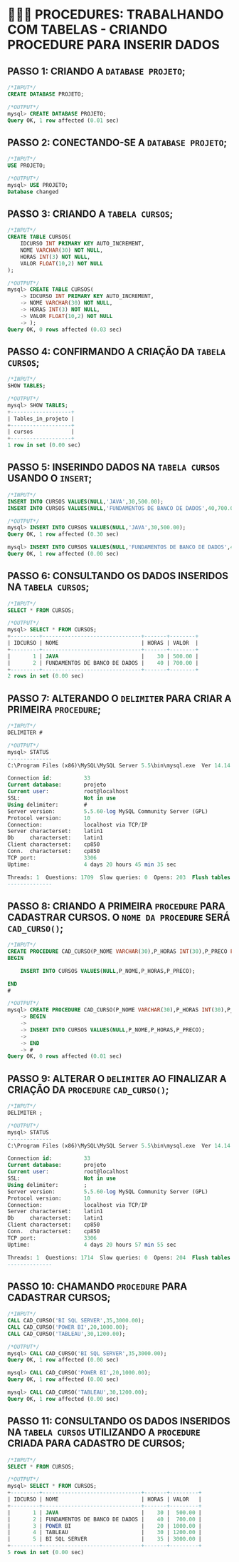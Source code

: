 # 👨‍💻📝 **PROCEDURES: TRABALHANDO COM TABELAS - CRIANDO PROCEDURE PARA INSERIR DADOS**


## **PASSO 1:** CRIANDO A `DATABASE PROJETO`;
```SQL
/*INPUT*/
CREATE DATABASE PROJETO;

/*OUTPUT*/
mysql> CREATE DATABASE PROJETO;
Query OK, 1 row affected (0.01 sec)
```

## **PASSO 2:** CONECTANDO-SE A `DATABASE PROJETO`;
```SQL
/*INPUT*/
USE PROJETO;

/*OUTPUT*/
mysql> USE PROJETO;
Database changed
```

## **PASSO 3:** CRIANDO A `TABELA CURSOS`;
```SQL
/*INPUT*/
CREATE TABLE CURSOS(
	IDCURSO INT PRIMARY KEY AUTO_INCREMENT,
	NOME VARCHAR(30) NOT NULL,
	HORAS INT(3) NOT NULL,
	VALOR FLOAT(10,2) NOT NULL
);

/*OUTPUT*/
mysql> CREATE TABLE CURSOS(
    -> IDCURSO INT PRIMARY KEY AUTO_INCREMENT,
    -> NOME VARCHAR(30) NOT NULL,
    -> HORAS INT(3) NOT NULL,
    -> VALOR FLOAT(10,2) NOT NULL
    -> );
Query OK, 0 rows affected (0.03 sec)
```

## **PASSO 4:** CONFIRMANDO A CRIAÇÃO DA `TABELA CURSOS`;
```SQL
/*INPUT*/
SHOW TABLES;

/*OUTPUT*/
mysql> SHOW TABLES;
+-------------------+
| Tables_in_projeto |
+-------------------+
| cursos            |
+-------------------+
1 row in set (0.00 sec)
```

## **PASSO 5:** INSERINDO DADOS NA `TABELA CURSOS` USANDO O `INSERT`;
```SQL
/*INPUT*/
INSERT INTO CURSOS VALUES(NULL,'JAVA',30,500.00);
INSERT INTO CURSOS VALUES(NULL,'FUNDAMENTOS DE BANCO DE DADOS',40,700.00);

/*OUTPUT*/
mysql> INSERT INTO CURSOS VALUES(NULL,'JAVA',30,500.00);
Query OK, 1 row affected (0.30 sec)

mysql> INSERT INTO CURSOS VALUES(NULL,'FUNDAMENTOS DE BANCO DE DADOS',40,700.00);
Query OK, 1 row affected (0.00 sec)
```


## **PASSO 6:** CONSULTANDO OS DADOS INSERIDOS NA `TABELA CURSOS`;
```SQL
/*INPUT*/
SELECT * FROM CURSOS;

/*OUTPUT*/
mysql> SELECT * FROM CURSOS;
+---------+-------------------------------+-------+--------+
| IDCURSO | NOME                          | HORAS | VALOR  |
+---------+-------------------------------+-------+--------+
|       1 | JAVA                          |    30 | 500.00 |
|       2 | FUNDAMENTOS DE BANCO DE DADOS |    40 | 700.00 |
+---------+-------------------------------+-------+--------+
2 rows in set (0.00 sec)
```


## **PASSO 7:** ALTERANDO O `DELIMITER` PARA CRIAR A PRIMEIRA `PROCEDURE`;
```SQL
/*INPUT*/
DELIMITER #

/*OUTPUT*/
mysql> STATUS
--------------
C:\Program Files (x86)\MySQL\MySQL Server 5.5\bin\mysql.exe  Ver 14.14 Distrib 5.5.60, for Win32 (AMD64)

Connection id:          33
Current database:       projeto
Current user:           root@localhost
SSL:                    Not in use
Using delimiter:        #
Server version:         5.5.60-log MySQL Community Server (GPL)
Protocol version:       10
Connection:             localhost via TCP/IP
Server characterset:    latin1
Db     characterset:    latin1
Client characterset:    cp850
Conn.  characterset:    cp850
TCP port:               3306
Uptime:                 4 days 20 hours 45 min 35 sec

Threads: 1  Questions: 1709  Slow queries: 0  Opens: 203  Flush tables: 1  Open tables: 0  Queries per second avg: 0.004
--------------
```


## **PASSO 8:** CRIANDO A PRIMEIRA `PROCEDURE` PARA CADASTRAR CURSOS. O `NOME DA PROCEDURE` SERÁ `CAD_CURSO()`;
```SQL
/*INPUT*/
CREATE PROCEDURE CAD_CURSO(P_NOME VARCHAR(30),P_HORAS INT(30),P_PRECO FLOAT(10,2))
BEGIN

	INSERT INTO CURSOS VALUES(NULL,P_NOME,P_HORAS,P_PRECO);

END
#

/*OUTPUT*/
mysql> CREATE PROCEDURE CAD_CURSO(P_NOME VARCHAR(30),P_HORAS INT(30),P_PRECO FLOAT(10,2))
    -> BEGIN
    ->
    -> INSERT INTO CURSOS VALUES(NULL,P_NOME,P_HORAS,P_PRECO);
    ->
    -> END
    -> #
Query OK, 0 rows affected (0.01 sec)
```


## **PASSO 9:** ALTERAR O `DELIMITER` AO FINALIZAR A CRIAÇÃO DA `PROCEDURE` `CAD_CURSO()`;
```SQL
/*INPUT*/
DELIMITER ;

/*OUTPUT*/
mysql> STATUS
--------------
C:\Program Files (x86)\MySQL\MySQL Server 5.5\bin\mysql.exe  Ver 14.14 Distrib 5.5.60, for Win32 (AMD64)

Connection id:          33
Current database:       projeto
Current user:           root@localhost
SSL:                    Not in use
Using delimiter:        ;
Server version:         5.5.60-log MySQL Community Server (GPL)
Protocol version:       10
Connection:             localhost via TCP/IP
Server characterset:    latin1
Db     characterset:    latin1
Client characterset:    cp850
Conn.  characterset:    cp850
TCP port:               3306
Uptime:                 4 days 20 hours 57 min 55 sec

Threads: 1  Questions: 1714  Slow queries: 0  Opens: 204  Flush tables: 1  Open tables: 1  Queries per second avg: 0.004
--------------
```


## **PASSO 10:** CHAMANDO `PROCEDURE` PARA CADASTRAR CURSOS;
```SQL
/*INPUT*/
CALL CAD_CURSO('BI SQL SERVER',35,3000.00);
CALL CAD_CURSO('POWER BI',20,1000.00);
CALL CAD_CURSO('TABLEAU',30,1200.00);

/*OUTPUT*/
mysql> CALL CAD_CURSO('BI SQL SERVER',35,3000.00);
Query OK, 1 row affected (0.00 sec)

mysql> CALL CAD_CURSO('POWER BI',20,1000.00);
Query OK, 1 row affected (0.00 sec)

mysql> CALL CAD_CURSO('TABLEAU',30,1200.00);
Query OK, 1 row affected (0.00 sec)
```


## **PASSO 11:** CONSULTANDO OS DADOS INSERIDOS NA `TABELA CURSOS` UTILIZANDO A `PROCEDURE` CRIADA PARA CADASTRO DE CURSOS;
```SQL
/*INPUT*/
SELECT * FROM CURSOS;

/*OUTPUT*/
mysql> SELECT * FROM CURSOS;
+---------+-------------------------------+-------+---------+
| IDCURSO | NOME                          | HORAS | VALOR   |
+---------+-------------------------------+-------+---------+
|       1 | JAVA                          |    30 |  500.00 |
|       2 | FUNDAMENTOS DE BANCO DE DADOS |    40 |  700.00 |
|       3 | POWER BI                      |    20 | 1000.00 |
|       4 | TABLEAU                       |    30 | 1200.00 |
|       5 | BI SQL SERVER                 |    35 | 3000.00 |
+---------+-------------------------------+-------+---------+
5 rows in set (0.00 sec)
```
